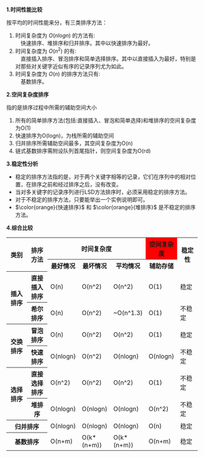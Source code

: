 **1.时间性能比较**  

按平均的时间性能来分，有三类排序方法：  
1. 时间复杂度为 $O(nlogn)$ 的方法有:  
　快速排序、堆排序和归并排序。其中以快速排序为最好。  
2. 时间复杂度为 $O(n^2)$ 的有:  
　直接插入排序、冒泡排序和简单选择排序。其中以直接插入为最好，特别是对那些对关键字近似有序的记录序列尤为如此。  
3. 时间复杂度为 $O(n)$ 的排序方法只有:  
　基数排序。

**2.空间复杂度排序**  

指的是排序过程中所需的辅助空间大小  
1. 所有的简单排序方法(包括:直接插入、冒泡和简单选择)和堆排序的空间复杂度为O(1)  
2. 快速排序为O(logn)，为栈所需的辅助空间  
3. 归并排序所需辅助空间最多，其空间复杂度为O(n)  
4. 链式基数排序需附设队列首尾指针，则空间复杂度为O(rd)  

**3.稳定性分析**  
- 稳定的排序方法指的是，对于两个关键字相等的记录，它们在序列中的相对位置，在排序之前和经过排序之后，没有改变。  
- 当对多关键字的记录序列进行LSD方法排序时，必须采用稳定的排序方法。  
- 对于不稳定的排序方法，只要能举出一个实例说明即可。  
- $\color{orange}{快速排序}$ 和 $\color{orange}{堆排序}$ 是不稳定的排序方法。

**4.综合比较**  
<table>
  <tbody>
    <tr>
      <th rowspan="2">类别</th>
      <th rowspan="2">排序方法</th>
      <th colspan="3">时间复杂度</th>
      <th bgcolor="red">空间复杂度</th>
      <th rowspan="2">稳定性</th>
    </tr>
    <tr>
      <th>最好情况</th>
      <th>最坏情况</th>
      <th>平均情况</th>
      <th>辅助存储</th>
    </tr>
    <tr>
      <th rowspan="2">插入排序</th>
      <th>直接插入排序</th>
      <td>O(n)</td>
      <td>O(n^2)</td>
      <td>O(n^2)</td>
      <td>O(1)</td>
      <td>稳定</td>
    </tr>
    <tr>
      <th>希尔排序</th>
      <td>O(n)</td>
      <td>O(n^2)</td>
      <td>~O(n^1.3)</td>
      <td>O(1)</td>
      <td>不稳定</td>
    </tr>
    <tr>
      <th rowspan="2">交换排序</th>
      <th>冒泡排序</th>
      <td>O(n)</td>
      <td>O(n^2)</td>
      <td>O(n^2)</td>
      <td>O(1)</td>
      <td>稳定</td>
    </tr>
    <tr>
      <th>快速排序</th>
      <td>O(nlogn)</td>
      <td>O(n^2)</td>
      <td>O(nlogn)</td>
      <td>O(nlogn)</td>
      <td>不稳定</td>
    </tr>
    <tr>
      <th rowspan="2">选择排序</th>
      <th>直接选择排序</th>
      <td>O(n^2)</td>
      <td>O(n^2)</td>
      <td>O(n^2)</td>
      <td>O(1)</td>
      <td>不稳定</td>
    </tr>
    <tr>
      <th>堆排序</th>
      <td>O(nlogn)</td>
      <td>O(nlogn)</td>
      <td>O(nlogn)</td>
      <td>O(n^2)</td>
      <td>不稳定</td>
    </tr>
    <tr>
      <th colspan="2">归并排序</th>
      <td>O(nlogn)</td>
      <td>O(nlogn)</td>
      <td>O(nlogn)</td>
      <td>O(n)</td>
      <td>稳定</td>
    </tr>
    <tr>
      <th colspan="2">基数排序</th>
      <td>O(n+m)</td>
      <td>O(k*(n+m))</td>
      <td>O(k*(n+m))</td>
      <td>O(n+m)</td>
      <td>稳定</td>
    </tr>
  </tbody>
  <colgroup>
    <col style="width: 14.2857%;">
    <col style="width: 14.2857%;">
    <col style="width: 14.2857%;">
    <col style="width: 14.2857%;">
    <col style="width: 14.2857%;">
    <col style="width: 14.2857%;">
    <col style="width: 14.2857%;">
  </colgroup>
</table>
